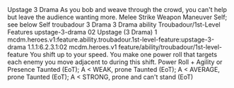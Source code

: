 <ability>
  <name>Upstage</name>
  <cost>3 Drama</cost>
  <flavor>As you bob and weave through the crowd, you can&apos;t help but leave the audience wanting more.</flavor>
  <keywords>
    <keyword>Melee</keyword>
    <keyword>Strike</keyword>
    <keyword>Weapon</keyword>
  </keywords>
  <type>Maneuver</type>
  <distance>Self; see below</distance>
  <target>Self</target>
  <metadata>
    <class>troubadour</class>
    <cost>3 Drama</cost>
    <cost_amount>3</cost_amount>
    <cost_resource>Drama</cost_resource>
    <feature_type>ability</feature_type>
    <file_dpath>Troubadour/1st-Level Features</file_dpath>
    <item_id>upstage-3-drama</item_id>
    <item_index>02</item_index>
    <item_name>Upstage (3 Drama)</item_name>
    <level>1</level>
    <scc>mcdm.heroes.v1:feature.ability.troubadour.1st-level-feature:upstage-3-drama</scc>
    <scdc>1.1.1:6.2.3.1:02</scdc>
    <source>mcdm.heroes.v1</source>
    <type>feature/ability/troubadour/1st-level-feature</type>
  </metadata>
  <effects>
    <effect type="mundane">You shift up to your speed. You make one power roll that targets each enemy you move adjacent to during this shift.</effect>
    <effect type="roll">
      <roll>Power Roll + Agility or Presence</roll>
      <t1>Taunted (EoT); A &lt; WEAK, prone</t1>
      <t2>Taunted (EoT); A &lt; AVERAGE, prone</t2>
      <t3>Taunted (EoT); A &lt; STRONG, prone and can&apos;t stand (EoT)</t3>
    </effect>
  </effects>
</ability>
